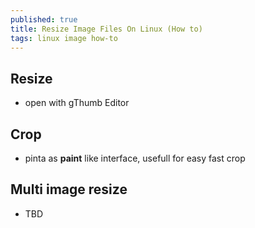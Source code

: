 ```yaml
---
published: true
title: Resize Image Files On Linux (How to)
tags: linux image how-to
---
```


## Resize
- open with gThumb Editor

## Crop
- pinta as __paint__ like interface, usefull for easy fast crop

## Multi image resize
- TBD